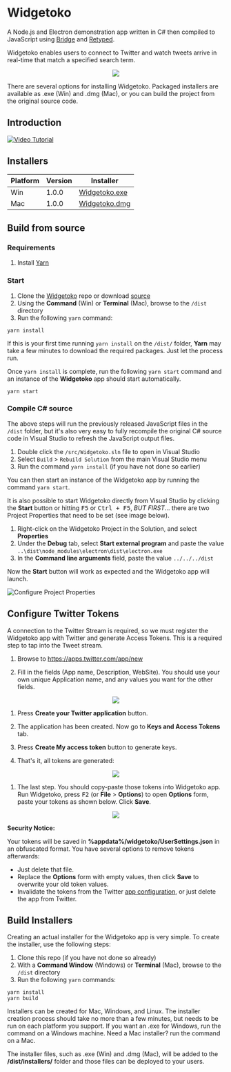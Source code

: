 # Widgetoko

A Node.js and Electron demonstration app written in C# then compiled to JavaScript using [Bridge](http://bridge.net) and [Retyped](https://retyped.com). 

Widgetoko enables users to connect to Twitter and watch tweets arrive in real-time that match a specified search term.

<p align="center"><img src="https://user-images.githubusercontent.com/62210/31524623-2c2e3906-af78-11e7-9e00-4df7227fa219.png"></p>

There are several options for installing Widgetoko. Packaged installers are available as .exe (Win) and .dmg (Mac), or you can build the project from the original source code.

## Introduction

[![Video Tutorial](https://user-images.githubusercontent.com/62210/31647625-8def053e-b2c6-11e7-80ad-5164f26fcbd8.png)](http://www.youtube.com/watch?v=5nL_WlEPHXU)

## Installers

Platform | Version | Installer
---- | ---- | ----
Win | 1.0.0 | [Widgetoko.exe](https://github.com/bridgedotnet/Archives/raw/master/Widgetoko/1.0.0/Widgetoko.exe)
Mac | 1.0.0 | [Widgetoko.dmg](https://github.com/bridgedotnet/Archives/raw/master/Widgetoko/1.0.0/Widgetoko.dmg)

## Build from source

### Requirements

1. Install [Yarn](https://yarnpkg.com)

### Start

1. Clone the [Widgetoko](https://github.com/bridgedotnet/Widgetoko) repo or download [source](https://github.com/bridgedotnet/Widgetoko/archive/master.zip)
1. Using the **Command** (Win) or **Terminal** (Mac), browse to the `/dist` directory
1. Run the following `yarn` command:

```
yarn install
```

If this is your first time running `yarn install` on the `/dist/` folder, **Yarn** may take a few minutes to download the required packages. Just let the process run. 

Once `yarn install` is complete, run the following `yarn start` command and an instance of the **Widgetoko** app should start automatically.

```
yarn start
```

### Compile C# source

The above steps will run the previously released JavaScript files in the `/dist` folder, but it's also very easy to fully recompile the original C# source code in Visual Studio to refresh the JavaScript output files.

1. Double click the `/src/Widgetoko.sln` file to open in Visual Studio
1. Select `Build` > `Rebuild Solution` from the main Visual Studio menu
1. Run the command `yarn install` (if you have not done so earlier)

You can then start an instance of the Widgetoko app by running the command `yarn start`. 

It is also possible to start Widgetoko directly from Visual Studio by clicking the **Start** button or hitting <kbd>F5</kbd> or <kbd>Ctrl + F5</kbd>, _BUT FIRST_... there are two Project Properties that need to be set (see image below).

1. Right-click on the Widgetoko Project in the Solution, and select **Properties**
2. Under the **Debug** tab, select **Start external program** and paste the value `..\dist\node_modules\electron\dist\electron.exe`
3. In the **Command line arguments** field, paste the value `../../../dist`

Now the **Start** button will work as expected and the Widgetoko app will launch.

![Configure Project Properties](https://user-images.githubusercontent.com/62210/31652013-ece1a286-b2da-11e7-9d19-6f6c34dbb6d5.png)

## Configure Twitter Tokens

A connection to the Twitter Stream is required, so we must register the Widgetoko app with Twitter and generate Access Tokens. This is a required step to tap into the Tweet stream.

1. Browse to https://apps.twitter.com/app/new

1. Fill in the fields (App name, Description, WebSite). You should use your own unique Application name, and any values you want for the other fields.

<p align="center"><img src="https://user-images.githubusercontent.com/62210/31524702-9fc74272-af78-11e7-9c31-98827df32c7c.png"></p>

1. Press **Create your Twitter application** button.

1. The application has been created. Now go to **Keys and Access Tokens** tab.

1. Press **Create My access token** button to generate keys.

1. That's it, all tokens are generated:

<p align="center"><img src="https://user-images.githubusercontent.com/62210/31524621-2bff5686-af78-11e7-82de-b7fa528280ce.png"></p>

1. The last step. You should copy-paste those tokens into Widgetoko app. Run Widgetoko, press <kbd>F2</kbd> (or **File** > **Options**) to open **Options** form, paste your tokens as shown below. Click **Save**.

<p align="center"><img src="https://user-images.githubusercontent.com/62210/31524622-2c17c1d0-af78-11e7-87ee-ef4add2af6ed.png"></p>

**Security Notice:**

Your tokens will be saved in **%appdata%/widgetoko/UserSettings.json** in an obfuscated format. You have several options to remove tokens afterwards:
- Just delete that file.
- Replace the **Options** form with empty values, then click **Save** to overwrite your old token values.
- Invalidate the tokens from the Twitter [app configuration](https://apps.twitter.com/app/), or just delete the app from Twitter.

## Build Installers

Creating an actual installer for the Widgetoko app is very simple. To create the installer, use the following steps:

1. Clone this repo (if you have not done so already)
1. With a **Command Window** (Windows) or **Terminal** (Mac), browse to the `/dist` directory
1. Run the following `yarn` commands:

```
yarn install
yarn build
```

Installers can be created for Mac, Windows, and Linux. The installer creation process should take no more than a few minutes, but needs to be run on each platform you support. If you want an .exe for Windows, run the command on a Windows machine. Need a Mac installer? run the command on a Mac. 

The installer files, such as .exe (Win) and .dmg (Mac), will be added to the **/dist/installers/** folder and those files can be deployed to your users.
